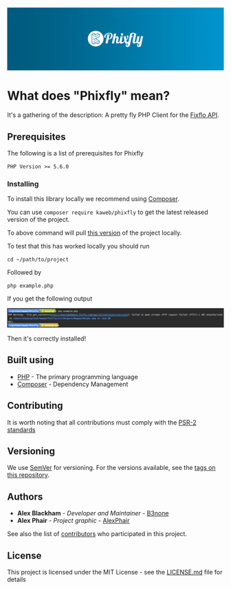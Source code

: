 ![Phixfly](.github/README/phixfly-banner.png)

# What does "Phixfly" mean?

It's a gathering of the description: A pretty fly PHP Client for the [Fixflo API](https://api-docs.fixflo.com).

## Prerequisites

The following is a list of prerequisites for Phixfly

```
PHP Version >= 5.6.0
```

### Installing

To install this library locally we recommend using [Composer](https://getcomposer.org/).

You can use `composer require kaweb/phixfly` to get the latest released version of the project. 

To above command will pull [this version](https://github.com/kaweb/Phixfly/releases/latest) of the project locally.

To test that this has worked locally you should run
```
cd ~/path/to/project
```

Followed by

```
php example.php
```

If you get the following output

![success](.github/README/success.png)

Then it's correctly installed!

## Built using

* [PHP](http://www.dropwizard.io/1.0.2/docs/) - The primary programming language
* [Composer](https://getcomposer.org/) - Dependency Management

## Contributing

It is worth noting that all contributions must comply with the [PSR-2 standards](https://github.com/php-fig/fig-standards/blob/master/accepted/PSR-2-coding-style-guide.md)

## Versioning

We use [SemVer](http://semver.org/) for versioning. For the versions available, see the [tags on this repository](https://github.com/kaweb/phixfly/tags). 

## Authors

* **Alex Blackham** - *Developer and Maintainer* - [B3none](https://github.com/b3none)
* **Alex Phair** - *Project graphic* - [AlexPhair](https://github.com/AlexPhair)

See also the list of [contributors](https://github.com/kaweb/phixfly/contributors) who participated in this project.

## License

This project is licensed under the MIT License - see the [LICENSE.md](LICENSE.md) file for details
